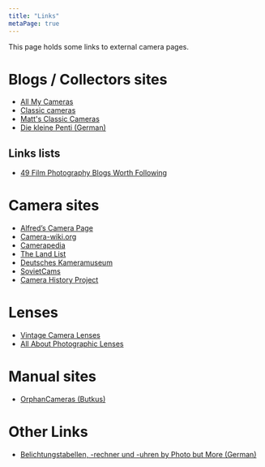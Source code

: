 ```yaml
---
title: "Links"
metaPage: true
---
```


This page holds some links to external camera pages.

Blogs / Collectors sites
========================

*   [All My Cameras](https://all-my-cameras.com/)
*   [Classic cameras](http://camarasclassicas.blogspot.com/)
*   [Matt's Classic Cameras](http://mattsclassiccameras.com/)
*   [Die kleine Penti (German)](http://www.diekleinepenti.de/)

Links lists
-----------

*   [49 Film Photography Blogs Worth Following](https://petapixel.com/2017/05/17/49-film-photography-blogs-worth-following/)

Camera sites
============

*   [Alfred’s Camera Page](http://cameras.alfredklomp.com/)
*   [Camera-wiki.org](http://camera-wiki.org/)
*   [Camerapedia](http://camerapedia.wikia.com/wiki/Camerapedia)
*   [The Land List](http://www.rwhirled.com/landlist/landdcam-pack.htm)
*   [Deutsches Kameramuseum](http://www.kameramuseum.de/index.htm)
*   [SovietCams](http://www.sovietcams.com/index.php)
*   [Camera History Project](http://www.camerahistoryproject.com/)

Lenses
======

*   [Vintage Camera Lenses](http://vintage-camera-lenses.com/)
*   [All About Photographic Lenses](http://allphotolenses.com/)

Manual sites
============

*   [OrphanCameras (Butkus)](https://www.butkus.org/chinon/)

Other Links
===========

*   [Belichtungstabellen, -rechner und -uhren by Photo but More (German)](http://photobutmore.de/vintagephoto/belichtungstabellen/)
